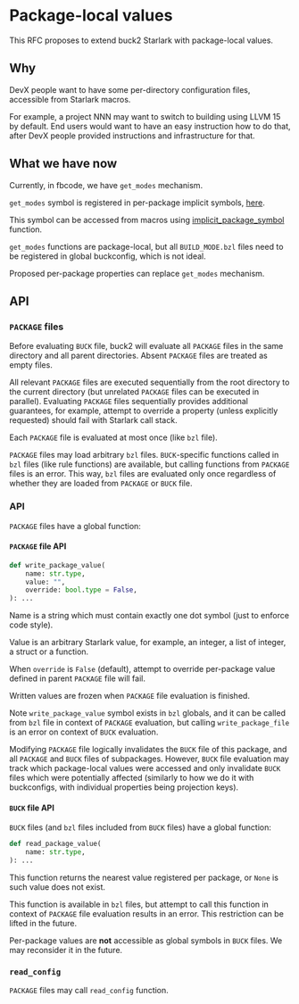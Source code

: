 # Package-local values

This RFC proposes to extend buck2 Starlark with package-local values.

## Why

DevX people want to have some per-directory configuration files,
accessible from Starlark macros.

For example, a project NNN may want to switch to building using LLVM 15 by default.
End users would want to have an easy instruction how to do that,
after DevX people provided instructions and infrastructure for that.

## What we have now

Currently, in fbcode, we have `get_modes` mechanism.

`get_modes` symbol is registered in per-package implicit symbols,
[here](https://fburl.com/code/7ud7e3ci).

This symbol can be accessed from macros using
[implicit_package_symbol](https://fburl.com/code/u5coj9s7) function.

`get_modes` functions are package-local, but all `BUILD_MODE.bzl`
files need to be registered in global buckconfig, which is not ideal.

Proposed per-package properties can replace `get_modes` mechanism.

## API

### `PACKAGE` files

Before evaluating `BUCK` file, buck2 will evaluate all `PACKAGE` files
in the same directory and all parent directories.
Absent `PACKAGE` files are treated as empty files.

All relevant `PACKAGE` files are executed sequentially
from the root directory to the current directory
(but unrelated `PACKAGE` files can be executed in parallel).
Evaluating `PACKAGE` files sequentially provides additional guarantees,
for example, attempt to override a property (unless explicitly requested)
should fail with Starlark call stack.

Each `PACKAGE` file is evaluated at most once (like `bzl` file).

`PACKAGE` files may load arbitrary `bzl` files.
`BUCK`-specific functions called in `bzl` files (like rule functions)
are available, but calling functions from `PACKAGE` files is an error.
This way, `bzl` files are evaluated only once regardless of whether
they are loaded from `PACKAGE` or `BUCK` file.

### API

`PACKAGE` files have a global function:

#### `PACKAGE` file API

```python
def write_package_value(
    name: str.type,
    value: "",
    override: bool.type = False,
): ...
```

Name is a string which must contain exactly one dot symbol (just to enforce code style).

Value is an arbitrary Starlark value, for example, an integer, a list of integer,
a struct or a function.

When `override` is `False` (default), attempt to override per-package
value defined in parent `PACKAGE` file will fail.

Written values are frozen when `PACKAGE` file evaluation is finished.

Note `write_package_value` symbol exists in `bzl` globals,
and it can be called from `bzl` file in context of `PACKAGE` evaluation,
but calling `write_package_file` is an error on context of `BUCK` evaluation.

Modifying `PACKAGE` file logically invalidates the `BUCK` file of this package,
and all `PACKAGE` and `BUCK` files of subpackages.
However, `BUCK` file evaluation may track which package-local values were
accessed and only invalidate `BUCK` files which were potentially affected
(similarly to how we do it with buckconfigs, with individual properties
being projection keys).

#### `BUCK` file API

`BUCK` files (and `bzl` files included from `BUCK` files) have a global function:

```python
def read_package_value(
    name: str.type,
): ...
```

This function returns the nearest value registered per package,
or `None` is such value does not exist.

This function is available in `bzl` files, but attempt to call this
function in context of `PACKAGE` file evaluation results in an error.
This restriction can be lifted in the future.

Per-package values are **not** accessible as global symbols in `BUCK` files.
We may reconsider it in the future.

### `read_config`

`PACKAGE` files may call `read_config` function.
